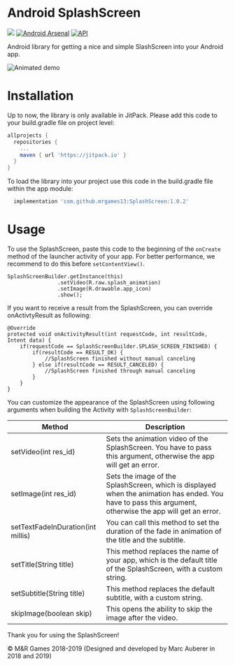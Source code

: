 # Android SplashScreen
[![](https://jitpack.io/v/mrgames13/SplashScreen.svg)](https://jitpack.io/#mrgames13/SplashScreen)
[![Android Arsenal](https://img.shields.io/badge/Android%20Arsenal-SplashScreen-blue.svg?style=flat)](https://android-arsenal.com/details/1/7112)
[![API](https://img.shields.io/badge/API-14%2B-red.svg?style=flat)](https://android-arsenal.com/api?level=14)

Android library for getting a nice and simple SlashScreen into your Android app.

![Animated demo](https://mrgames-server.de/files/github/SplashScreen/animated_demo.gif)

# Installation

Up to now, the library is only available in JitPack. Please add this code to your build.gradle file on project level:
```gradle
allprojects {
  repositories {
    ...
    maven { url 'https://jitpack.io' }
  }
}
```
To load the library into your project use this code in the build.gradle file within the app module:
```gradle
  implementation 'com.github.mrgames13:SplashScreen:1.0.2'
```

# Usage
To use the SplashScreen, paste this code to the beginning of the `onCreate` method of the launcher activity of your app. For better performance, we recommend to do this before `setContentView()`.
```android
SplashScreenBuilder.getInstance(this)
                .setVideo(R.raw.splash_animation)
                .setImage(R.drawable.app_icon)
                .show();
```
If you want to receive a result from the SplashScreen, you can override onActivtyResult as following:
```android
@Override
protected void onActivityResult(int requestCode, int resultCode, Intent data) {
    if(requestCode == SplashScreenBuilder.SPLASH_SCREEN_FINISHED) {
        if(resultCode == RESULT_OK) {
            //SplashScreen finished without manual canceling
        } else if(resultCode == RESULT_CANCELED) {
            //SplashScreen finished through manual canceling
        }
    }
}
```

You can customize the appearance of the SplashScreen using following arguments when building the Activity with `SplashScreenBuilder`:

Method | Description
-------|------------
setVideo(int res_id) | Sets the animation video of the SplashScreen. You have to pass this argument, otherwise the app will get an error.
setImage(int res_id) | Sets the image of the SplashScreen, which is displayed when the animation has ended. You have to pass this argument, otherwise the app will get an error.
setTextFadeInDuration(int millis) | You can call this method to set the duration of the fade in animation of the title and the subtitle.
setTitle(String title) | This method replaces the name of your app, which is the default title of the SplashScreen, with a custom string.
setSubtitle(String title) | This method replaces the default subtitle, with a custom string.
skipImage(boolean skip) | This opens the ability to skip the image after the video.


Thank you for using the SplashScreen!

© M&R Games 2018-2019 (Designed and developed by Marc Auberer in 2018 and 2019)
